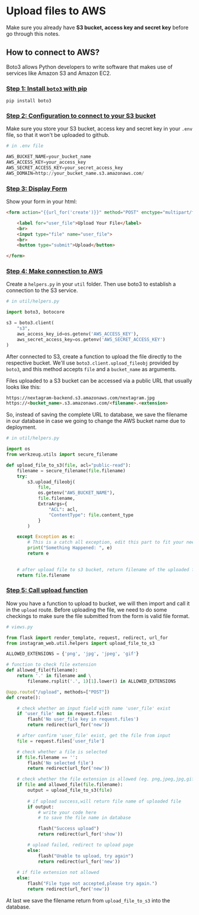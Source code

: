 # Upload files to AWS
Make sure you already have **S3 bucket, access key and secret key** before go through this notes.

## How to connect to AWS?
Boto3 allows Python developers to write software that makes use of services like Amazon S3 and Amazon EC2. 

### <u>Step 1: Install `boto3` with pip</u>
```
pip install boto3
```

### <u>Step 2: Configuration to connect to your S3 bucket</u>
Make sure you store your S3 bucket, access key and secret key in your `.env` file, so that it won't be uploaded to github.

```py
# in .env file

AWS_BUCKET_NAME=your_bucket_name
AWS_ACCESS_KEY=your_access_key
AWS_SECRET_ACCESS_KEY=your_secret_access_key
AWS_DOMAIN=http://your_bucket_name.s3.amazonaws.com/
```

### <u>Step 3: Display Form</u>
Show your form in your html:
```html
<form action="{{url_for('create')}}" method="POST" enctype="multipart/form-data">

    <label for="user_file">Upload Your File</label>
    <br>
    <input type="file" name="user_file">
    <br>
    <button type="submit">Upload</button>

</form>
```

### <u>Step 4: Make connection to AWS</u>
Create a `helpers.py` in your `util` folder. Then use boto3 to establish a connection to the S3 service. 
```py
# in util/helpers.py

import boto3, botocore

s3 = boto3.client(
    "s3",
    aws_access_key_id=os.getenv('AWS_ACCESS_KEY'),
    aws_secret_access_key=os.getenv('AWS_SECRET_ACCESS_KEY')
)
```
After connected to S3, create a function to upload the file directly to the respective bucket. We'll use `boto3.client.upload_fileobj` provided by `boto3`, and this method accepts `file` and a `bucket_name` as arguments. 

Files uploaded to a S3 bucket can be accessed via a public URL that usually looks like this:
```html
https://nextagram-backend.s3.amazonaws.com/nextagram.jpg
https://<bucket_name>.s3.amazonaws.com/<filename>.<extension>
```
So, instead of saving the complete URL to database, we save the filename in our database in case we going to change the AWS bucket name due to deployment. 

```py
# in util/helpers.py

import os
from werkzeug.utils import secure_filename

def upload_file_to_s3(file, acl="public-read"):
    filename = secure_filename(file.filename)
    try:
        s3.upload_fileobj(
            file,
            os.getenv("AWS_BUCKET_NAME"),
            file.filename,
            ExtraArgs={
                "ACL": acl,
                "ContentType": file.content_type
            }
        )

    except Exception as e:
        # This is a catch all exception, edit this part to fit your needs.
        print("Something Happened: ", e)
        return e
    

    # after upload file to s3 bucket, return filename of the uploaded file
    return file.filename
```

### <u>Step 5: Call upload function</u>
Now you have a function to upload to bucket, we will then import and call it in the `upload` route. Before uploading the file, we need to do some checkings to make sure the file submitted from the form is valid file format. 
```py
# views.py

from flask import render_template, request, redirect, url_for
from instagram_web.util.helpers import upload_file_to_s3

ALLOWED_EXTENSIONS = {'png', 'jpg', 'jpeg', 'gif'}

# function to check file extension
def allowed_file(filename):
    return '.' in filename and \
        filename.rsplit('.', 1)[1].lower() in ALLOWED_EXTENSIONS

@app.route("/upload", methods=["POST"])
def create():

    # check whether an input field with name 'user_file' exist
    if 'user_file' not in request.files:
        flash('No user_file key in request.files')
        return redirect(url_for('new'))

    # after confirm 'user_file' exist, get the file from input
    file = request.files['user_file']

    # check whether a file is selected
    if file.filename == '':
        flash('No selected file')
        return redirect(url_for('new'))

    # check whether the file extension is allowed (eg. png,jpeg,jpg,gif)
    if file and allowed_file(file.filename):
        output = upload_file_to_s3(file) 
        
        # if upload success,will return file name of uploaded file
        if output:
            # write your code here 
            # to save the file name in database

            flash("Success upload")
            return redirect(url_for('show'))

        # upload failed, redirect to upload page
        else:
            flash("Unable to upload, try again")
            return redirect(url_for('new'))
        
    # if file extension not allowed
    else:
        flash("File type not accepted,please try again.")
        return redirect(url_for('new'))

```
At last we save the filename return from `upload_file_to_s3` into the database. 
